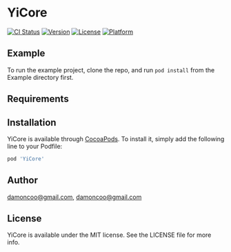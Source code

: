 # YiCore

[![CI Status](https://img.shields.io/travis/damoncoo@gmail.com/YiCore.svg?style=flat)](https://travis-ci.org/damoncoo@gmail.com/YiCore)
[![Version](https://img.shields.io/cocoapods/v/YiCore.svg?style=flat)](https://cocoapods.org/pods/YiCore)
[![License](https://img.shields.io/cocoapods/l/YiCore.svg?style=flat)](https://cocoapods.org/pods/YiCore)
[![Platform](https://img.shields.io/cocoapods/p/YiCore.svg?style=flat)](https://cocoapods.org/pods/YiCore)

## Example

To run the example project, clone the repo, and run `pod install` from the Example directory first.

## Requirements

## Installation

YiCore is available through [CocoaPods](https://cocoapods.org). To install
it, simply add the following line to your Podfile:

```ruby
pod 'YiCore'
```

## Author

damoncoo@gmail.com, damoncoo@gmail.com

## License

YiCore is available under the MIT license. See the LICENSE file for more info.
